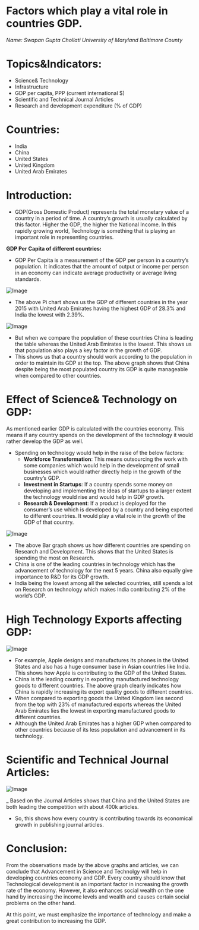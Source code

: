 # Factors which play a vital role in countries GDP.

*Name: Swapan Gupta Chollati*
*University of Maryland Baltimore County*

# Topics&Indicators:
- Science& Technology
- Infrastructure
- GDP per capita, PPP (current international $)
- Scientific and Technical Journal Articles
- Research and development expenditure (% of GDP)

# Countries:
- India
- China
- United States
- United Kingdom
- United Arab Emirates

# Introduction:
- GDP(Gross Domestic Product) represents the total monetary value of a country in a period of time. A country’s growth is usually calculated by this factor. Higher the GDP, the higher the National Income. In this rapidly growing world, Technology is something that is playing an important role in representing countries.

**GDP Per Capita of different countries:**
- GDP Per Capita is a measurement of the GDP per person in a country’s population. It indicates that the amount of output or income per person in an economy can indicate average productivity or average living standards. 


![Image](GDP%20PerCapita.png)
- The above Pi chart shows us the GDP of different countries in the year 2015 with United Arab Emirates having the highest GDP of 28.3% and India the lowest with 2.39%.


![Image](Population_of_countries.png)
- But when we compare the population of these countries China is leading the table whereas the United Arab Emirates is the lowest. This shows us that population also plays a key factor in the growth of GDP.
- This shows us that a country should work according to the population in order to maintain its GDP at the top. The above graph shows that China despite being the most populated country its GDP is quite manageable when compared to other countries.

# Effect of  Science& Technology on GDP:

As mentioned earlier GDP is calculated with the countries economy. This means if any country spends on the development of the technology it would rather develop the GDP as well.
- Spending on technology would help in the raise of the below factors:
  - **Workforce Transformation**: This means outsourcing the work with some companies which would help in the development of small businesses which would rather directly help in the growth of the country’s GDP.
  - **Investment in Startups**: If a country spends some money on developing and implementing the ideas of startups to a larger extent the technology would rise and would help in GDP growth.
  - **Research & Development**: If a product is deployed for the consumer’s use which is developed by a country and being exported to different countries. It would play a vital role in the growth of the GDP of that country. 

![Image](Research.png)

- The above Bar graph shows us how different countries are spending on Research and Development. This shows that the United States is spending the most on Research.
- China is one of the leading countries in technology which has the advancement of technology for the next 5 years. China also equally give importance to R&D for its GDP growth.
- India being the lowest among all the selected countries, still spends a lot on Research on technology which makes India contributing 2% of the world’s GDP.

# High Technology Exports affecting GDP:

![Image](Exports.png)

- For example, Apple designs and manufactures its phones in the United States and also has a huge consumer base in Asian countries like India. This shows how Apple is contributing to the GDP of the United States.
- China is the leading country in exporting manufactured technology goods to different countries. The above graph clearly indicates how China is rapidly increasing its export quality goods to different countries.
- When compared to exporting goods the United Kingdom lies second from the top with 23% of manufactured exports whereas the United Arab Emirates lies the lowest in exporting manufactured goods to different countries.
- Although the United Arab Emirates has a higher GDP when compared to other countries because of its less population and advancement in its technology.


# Scientific and Technical Journal Articles:

![Image](Articles.png)

_ Based on the Journal Articles shows that China and the United States are both leading the competition with about 400k articles.
- So, this shows how every country is contributing towards its economical growth in publishing journal articles.

# Conclusion:

From the observations made by the above graphs and articles, we can conclude that Advancement in Science and Technolgy will help in developing countries economy and GDP. Every country should know that Technological development is an important factor in increasing the growth rate of the economy. However, it also enhances social wealth on the one hand by increasing the income levels and wealth and causes certain social problems on the other hand.

At this point, we must emphasize the importance of technology and make a great contribution to increasing the GDP.




